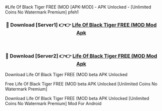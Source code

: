 #Life Of Black Tiger FREE (MOD [APK-MOD] - APK Unlocked - [Unlimited Coins No Watermark Premium] pfeh1



<div align="center">

<h3>🔴 Download [Server1] 👉👉 <a href="https://momento.my/?title=Life_Of_Black_Tiger_FREE_(MOD">Life Of Black Tiger FREE (MOD Mod Apk</a></h3><br>

<h3>🔴 Download [Server2] 👉👉 <a href="https://momento.my/?title=Life_Of_Black_Tiger_FREE_(MOD">Life Of Black Tiger FREE (MOD Mod Apk</a></h3>
</div>



Download Life Of Black Tiger FREE (MOD beta APK Unlocked

Free Life Of Black Tiger FREE (MOD beta APK Unlocked [Unlimited Coins No Watermark Premium]

Download Life Of Black Tiger FREE (MOD beta APK Unlocked [Unlimited Coins No Watermark Premium] Mod For Android

